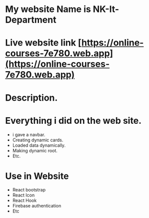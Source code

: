 # My website Name is NK-It-Department
# Live website link [https://online-courses-7e780.web.app](https://online-courses-7e780.web.app)
# Description.
# Everything i did on the web site.
* i gave a navbar.
* Creating dynamic cards.
* Loaded data dynamically.
* Making dynamic root.
* Etc.
# Use in Website
* React bootstrap
* React Icon
* React Hook
* Firebase authentication
* Etc